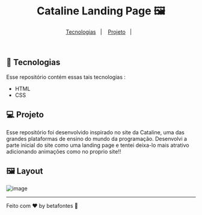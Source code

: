 <h1 align="center">Cataline Landing Page 🖼️</h1>

<p align="center">
  <a href="#-tecnologias">Tecnologias</a>&nbsp;&nbsp;&nbsp;|&nbsp;&nbsp;&nbsp;
  <a href="#-projeto">Projeto</a>&nbsp;&nbsp;&nbsp;|&nbsp;&nbsp;&nbsp;
</p>

<br>

## 🚀 Tecnologias

Esse repositório contém essas tais tecnologias :

- HTML
- CSS

## 💻 Projeto

Esse repositório foi desenvolvido inspirado no site da Cataline, uma das grandes plataformas de ensino do mundo da programação. Desenvolvi a parte inicial do site como uma
landing page e tentei deixa-lo mais atrativo adicionando animações como no proprio site!!

## 🖼️ Layout


![image](https://user-images.githubusercontent.com/70981960/213766296-bd4ceee3-54e2-4835-a7a8-e1d491f19fdf.png)






<hr>

Feito com ♥ by betafontes :wave: 
